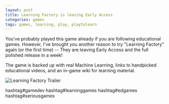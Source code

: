 ```yaml
---
layout: post
title: Learning Factory is leaving Early Access
categories: games
tags: games, learning, play, playtolearn
---
```


You've probably played this game already if you are following educational games. However, I've brought you another reason to try "Learning Factory" again (or the first time) -- They are leaving Early Access and the full polished release in a week!

The game is backed up with real Machine Learning, links to handpicked educational videos, and an in-game wiki for learning material.

![Learning Factory Trailer](https://www.youtube.com/watch?v=PDDGuagYU68)

hashtag#gamedev hashtag#learninggames hashtag#edgames hashtag#seriousgames

